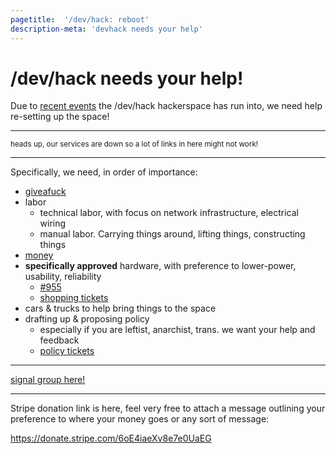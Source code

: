 ```yaml
---
pagetitle:  '/dev/hack: reboot'
description-meta: 'devhack needs your help'
---
```


# /dev/hack needs your help!

Due to [recent events](./lore/schism.html) the /dev/hack hackerspace has run into, we need help re-setting up the space!

---

<small>heads up, our services are down so a lot of links in here might not work!</small>

---

Specifically, we need, in order of importance:

- [giveafuck](https://wiki.devhack.net/Giveafuck)
- labor
    - technical labor, with focus on network infrastructure, electrical wiring
    - manual labor. Carrying things around, lifting things, constructing things
- [money](https://donate.stripe.com/6oE4iaeXv8e7e0UaEG)
- **specifically approved** hardware, with preference to lower-power, usability, reliability
    - [#955](https://bugs.devhack.net/ticket/955)
    - [shopping tickets](https://bugs.devhack.net/query?keywords=~shopping&status=!closed&order=changetime&desc=1)
- cars & trucks to help bring things to the space
- drafting up & proposing policy
    - especially if you are leftist, anarchist, trans. we want your help and feedback
    - [policy tickets](https://bugs.devhack.net/query?component=Policy&status=!closed&order=changetime&desc=1)

---

[signal group here!](https://signal.group/#CjQKIHzMq7fKYgL_s_-hmssso3r2EkIfeImJ1kfZJQNmFREvEhBLy6y7HktLGVK76nJgNDc2)

---

Stripe donation link is here, feel very free to attach a message outlining your
preference to where your money goes or any sort of message:

<https://donate.stripe.com/6oE4iaeXv8e7e0UaEG>
